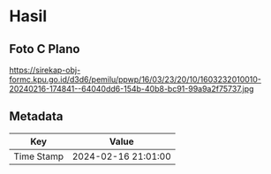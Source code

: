 # Hasil

## Foto C Plano

https://sirekap-obj-formc.kpu.go.id/d3d6/pemilu/ppwp/16/03/23/20/10/1603232010010-20240216-174841--64040dd6-154b-40b8-bc91-99a9a2f75737.jpg


## Metadata

| Key        | Value               |
| ---------- | ------------------- |
| Time Stamp | 2024-02-16 21:01:00 |



